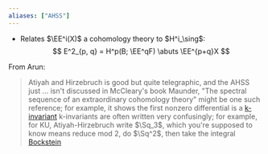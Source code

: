 ```yaml
---
aliases: ["AHSS"]
---
```


- Relates $\EE^i(X)$ a cohomology theory to $H^i_\sing$:
$$
E^2_{p, q} = H^p(B; \EE^qF) \abuts \EE^{p+q}X
$$

From Arun:

> Atiyah and Hirzebruch is good but quite telegraphic, and the AHSS just ... isn't discussed in McCleary's book 
> Maunder, "The spectral sequence of an extraordinary cohomology theory" might be one such reference; for example, it shows the first nonzero differential is a [k-invariant](k-invariant)
> k-invariants are often written very confusingly; for example, for KU, Atiyah-Hirzebruch write $\Sq_3$, which you're supposed to know means reduce mod 2, do $\Sq^2$, then take the integral [Bockstein](Bockstein)